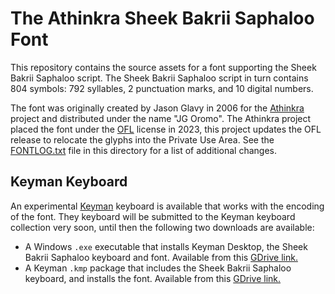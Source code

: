 # The Athinkra Sheek Bakrii Saphaloo Font

This repository contains the source assets for a font supporting the Sheek Bakrii Saphaloo script.
The Sheek Bakrii Saphaloo script in turn contains 804 symbols: 792 syllables, 2 punctuation marks, 
and 10 digital numbers.

The font was originally created by Jason Glavy in 2006 for the [Athinkra](https://www.athinkra.com/) project and distributed
under the name "JG Oromo".  The Athinkra project placed the font under the [OFL](https://scripts.sil.org/OFL) license in 2023,
this project updates the OFL release to relocate the glyphs into the Private Use Area.  See the [FONTLOG.txt](FONTLOG.txt)
file in this directory for a list of additional changes.

## Keyman Keyboard
An experimental [Keyman](https://keyman.com/) keyboard is available that works with the encoding of the font. They keyboard
will be submitted to the Keyman keyboard collection very soon, until then the following two downloads are available:

* A Windows `.exe` executable that installs Keyman Desktop, the Sheek Bakrii Saphaloo keyboard and font.
  Available from this [GDrive link.](https://drive.google.com/file/d/1iRYyhPLPARvrDs8QLTOAUNg0dT96Ts9H/view?usp=drive_link)
* A Keyman  `.kmp` package that includes the Sheek Bakrii Saphaloo keyboard, and installs the font.
  Available from this [GDrive link.](https://drive.google.com/file/d/1jlreCWnqo4HRC-PITF32dKu4-l1m7oCn/view?usp=drive_link)
